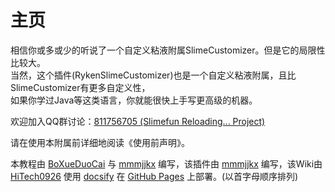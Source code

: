 # 主页

相信你或多或少的听说了一个自定义粘液附属SlimeCustomizer。但是它的局限性比较大。\
当然，这个插件(RykenSlimeCustomizer)也是一个自定义粘液附属，且比SlimeCustomizer有更多自定义性，\
如果你学过Java等这类语言，你就能很快上手写更高级的机器。

欢迎加入QQ群讨论：[811756705 (Slimefun Reloading... Project)](https://qm.qq.com/cgi-bin/qm/qr?k=idCPgpiN5wGQwc5fcO4PPLW4UkjAmsKP)

请在使用本附属前详细地阅读《使用前声明》。

本教程由 [BoXueDuoCai](https://github.com/BoXueDuoCai) 与 [mmmjjkx](https://github.com/lijinhong11) 编写，该插件由 [mmmjjkx](https://github.com/lijinhong11) 编写，该Wiki由 [HiTech0926](https://github.com/HiTech0926) 使用 [docsify](https://docsify.js.org/#/) 在 [GitHub Pages](https://pages.github.com/) 上部署。(以首字母顺序排列)
